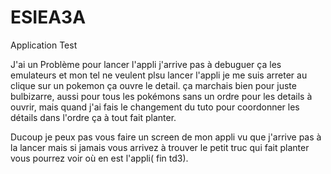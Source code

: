 # ESIEA3A
Application Test


J'ai un Problème pour lancer l'appli j'arrive pas à debuguer ça les emulateurs et mon tel ne veulent plsu lancer l'appli je me suis arreter au clique sur un pokemon ça ouvre le detail.
ça marchais bien pour juste bulbizarre, aussi pour tous les pokémons sans un ordre pour les details à ouvrir,
mais quand j'ai fais le changement du tuto pour coordonner les détails dans l'ordre ça à tout fait planter.

Ducoup je peux pas vous faire un screen de mon appli vu que j'arrive pas à la lancer mais si jamais vous arrivez à trouver le petit truc qui fait planter vous pourrez voir où en est 
l'appli( fin td3).

